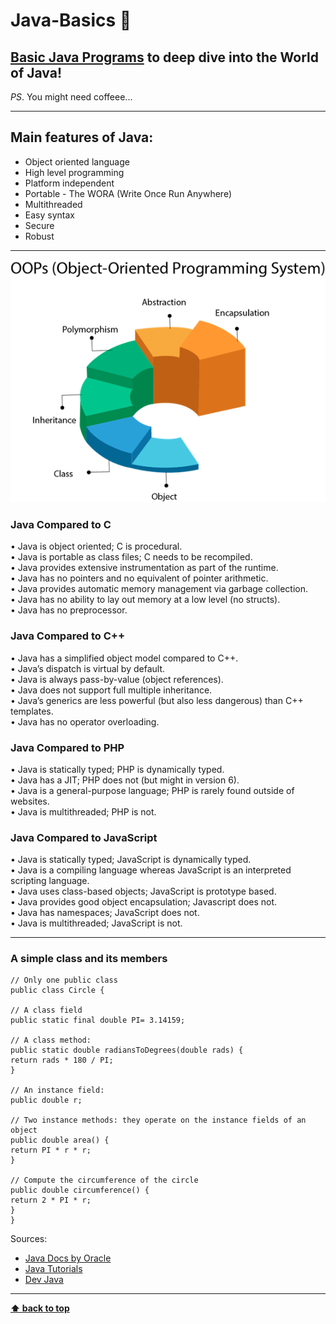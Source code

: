 # Java-Basics 🤖

## [Basic Java Programs](https://github.com/sirin-koca/Java-Basics/tree/master/src) to deep dive into the World of Java!

_PS_. You might need coffeee...

---
## Main features of Java:
* Object oriented language
* High level programming 
* Platform independent 
* Portable - The WORA (Write Once Run Anywhere)
* Multithreaded
* Easy syntax
* Secure
* Robust
---

<img src= "img/java-oops.png" alt="Features of object oriented programming paradigm">
<!-- image curtosy: www.javatpoint.com -->

### Java Compared to C
• Java is object oriented; C is procedural. </br>
• Java is portable as class files; C needs to be recompiled. </br>
• Java provides extensive instrumentation as part of the runtime. </br>
• Java has no pointers and no equivalent of pointer arithmetic. </br>
• Java provides automatic memory management via garbage collection. </br>
• Java has no ability to lay out memory at a low level (no structs). </br>
• Java has no preprocessor.

### Java Compared to C++
• Java has a simplified object model compared to C++. </br>
• Java’s dispatch is virtual by default. </br>
• Java is always pass-by-value (object references). </br>
• Java does not support full multiple inheritance. </br>
• Java’s generics are less powerful (but also less dangerous) than C++ templates. </br>
• Java has no operator overloading. </br>

### Java Compared to PHP
• Java is statically typed; PHP is dynamically typed. </br>
• Java has a JIT; PHP does not (but might in version 6). </br>
• Java is a general-purpose language; PHP is rarely found outside of websites. </br>
• Java is multithreaded; PHP is not. </br>

### Java Compared to JavaScript
• Java is statically typed; JavaScript is dynamically typed. </br>
• Java is a compiling language whereas JavaScript is an interpreted scripting language.</br> 
• Java uses class-based objects; JavaScript is prototype based. </br>
• Java provides good object encapsulation; Javascript does not. </br>
• Java has namespaces; JavaScript does not. </br>
• Java is multithreaded; JavaScript is not. </br>

---

### A simple class and its members
```
// Only one public class 
public class Circle { 

// A class field  
public static final double PI= 3.14159; 

// A class method:
public static double radiansToDegrees(double rads) {
return rads * 180 / PI; 
} 

// An instance field:
public double r; 

// Two instance methods: they operate on the instance fields of an object 
public double area() { 
return PI * r * r; 
} 

// Compute the circumference of the circle
public double circumference() {  
return 2 * PI * r; 
} 
} 
```

Sources:
* [Java Docs by Oracle](https://docs.oracle.com/en/java/)
* [Java Tutorials](https://www.javatpoint.com/java-oops-concepts)
* [Dev Java](https://dev.java/)
---

**[⬆ back to top](#)**

